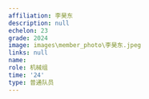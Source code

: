 ```yaml
---
affiliation: 李昊东
description: null
echelon: 23
grade: 2024
image: images\member_photo\李昊东.jpeg
links: null
name: 
role: 机械组
time: '24'
type: 普通队员
---
```

